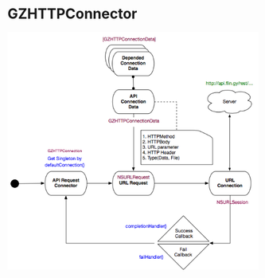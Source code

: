 # GZHTTPConnector

![Flow diagram](https://raw.githubusercontent.com/gradyzhuo/GZHTTPConnector/master/Flow%20Diagram.png)
